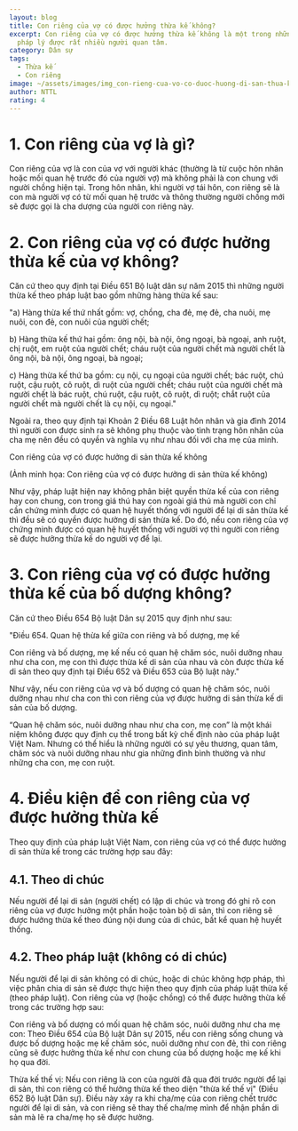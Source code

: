 ```yaml
---
layout: blog
title: Con riêng của vợ có được hưởng thừa kế không?
excerpt: Con riêng của vợ có được hưởng thừa kế không là một trong những vấn đề
  pháp lý được rất nhiều người quan tâm.
category: Dân sự
tags:
  - Thừa kế
  - Con riêng
image: ~/assets/images/img_con-rieng-cua-vo-co-duoc-huong-di-san-thua-ke-khong.jpg
author: NTTL
rating: 4
---
```

# 1. Con riêng của vợ là gì?

Con riêng của vợ là con của vợ với người khác (thường là từ cuộc hôn nhân hoặc mối quan hệ trước đó của người vợ) mà không phải là con chung với người chồng hiện tại. Trong hôn nhân, khi người vợ tái hôn, con riêng sẽ là con mà người vợ có từ mối quan hệ trước và thông thường người chồng mới sẽ được gọi là cha dượng của người con riêng này.

# 2. Con riêng của vợ có được hưởng thừa kế của vợ không?

Căn cứ theo quy định tại Điều 651 Bộ luật dân sự năm 2015 thì những người thừa kế theo pháp luật bao gồm những hàng thừa kế sau:

"a) Hàng thừa kế thứ nhất gồm: vợ, chồng, cha đẻ, mẹ đẻ, cha nuôi, mẹ nuôi, con đẻ, con nuôi của người chết;

b) Hàng thừa kế thứ hai gồm: ông nội, bà nội, ông ngoại, bà ngoại, anh ruột, chị ruột, em ruột của người chết; cháu ruột của người chết mà người chết là ông nội, bà nội, ông ngoại, bà ngoại;

c) Hàng thừa kế thứ ba gồm: cụ nội, cụ ngoại của người chết; bác ruột, chú ruột, cậu ruột, cô ruột, dì ruột của người chết; cháu ruột của người chết mà người chết là bác ruột, chú ruột, cậu ruột, cô ruột, dì ruột; chắt ruột của người chết mà người chết là cụ nội, cụ ngoại."

Ngoài ra, theo quy định tại Khoản 2 Điều 68 Luật hôn nhân và gia đình 2014 thì người con được sinh ra sẽ không phụ thuộc vào tình trạng hôn nhân của cha mẹ nên đều có quyền và nghĩa vụ như nhau đối với cha mẹ của mình.

Con riêng của vợ có được hưởng di sản thừa kế không

(Ảnh minh họa: Con riêng của vợ có được hưởng di sản thừa kế không)

Như vậy, pháp luật hiện nay không phân biệt quyền thừa kế của con riêng hay con chung, con trong giá thú hay con ngoài giá thú mà người con chỉ cần chứng minh được có quan hệ huyết thống với người để lại di sản thừa kế thì đều sẽ có quyền được hưởng di sản thừa kế. Do đó, nếu con riêng của vợ chứng minh được có quan hệ huyết thống với người vợ thì người con riêng sẽ được hưởng thừa kế do người vợ để lại.

# 3. Con riêng của vợ có được hưởng thừa kế của bố dượng không?

Căn cứ theo Điều 654 Bộ luật Dân sự 2015 quy định như sau:

"Điều 654. Quan hệ thừa kế giữa con riêng và bố dượng, mẹ kế

Con riêng và bố dượng, mẹ kế nếu có quan hệ chăm sóc, nuôi dưỡng nhau như cha con, mẹ con thì được thừa kế di sản của nhau và còn được thừa kế di sản theo quy định tại Điều 652 và Điều 653 của Bộ luật này."

Như vậy, nếu con riêng của vợ và bố dượng có quan hệ chăm sóc, nuôi dưỡng nhau như cha con thì con riêng của vợ được hưởng di sản thừa kế di sản của bố dượng. 

“Quan hệ chăm sóc, nuôi dưỡng nhau như cha con, mẹ con” là một khái niệm không được quy định cụ thể trong bất kỳ chế định nào của pháp luật Việt Nam. Nhưng có thể hiểu là những người có sự yêu thương, quan tâm, chăm sóc và nuôi dưỡng nhau như gia những đình bình thường và như những cha con, mẹ con ruột.

# 4. Điều kiện để con riêng của vợ được hưởng thừa kế

Theo quy định của pháp luật Việt Nam, con riêng của vợ có thể được hưởng di sản thừa kế trong các trường hợp sau đây:

## 4.1. Theo di chúc

Nếu người để lại di sản (người chết) có lập di chúc và trong đó ghi rõ con riêng của vợ được hưởng một phần hoặc toàn bộ di sản, thì con riêng sẽ được hưởng thừa kế theo đúng nội dung của di chúc, bất kể quan hệ huyết thống.

## 4.2. Theo pháp luật (không có di chúc)

Nếu người để lại di sản không có di chúc, hoặc di chúc không hợp pháp, thì việc phân chia di sản sẽ được thực hiện theo quy định của pháp luật thừa kế (theo pháp luật). Con riêng của vợ (hoặc chồng) có thể được hưởng thừa kế trong các trường hợp sau:

Con riêng và bố dượng có mối quan hệ chăm sóc, nuôi dưỡng như cha mẹ con: Theo Điều 654 của Bộ luật Dân sự 2015, nếu con riêng sống chung và được bố dượng hoặc mẹ kế chăm sóc, nuôi dưỡng như con đẻ, thì con riêng cũng sẽ được hưởng thừa kế như con chung của bố dượng hoặc mẹ kế khi họ qua đời.

Thừa kế thế vị: Nếu con riêng là con của người đã qua đời trước người để lại di sản, thì con riêng có thể hưởng thừa kế theo diện "thừa kế thế vị" (Điều 652 Bộ luật Dân sự). Điều này xảy ra khi cha/mẹ của con riêng chết trước người để lại di sản, và con riêng sẽ thay thế cha/mẹ mình để nhận phần di sản mà lẽ ra cha/mẹ họ sẽ được hưởng.
